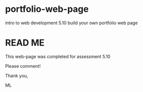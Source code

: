 # portfolio-web-page
intro to web development 5.10 build your own portfolio web page


READ ME
====================================

This web-page was completed for assessment 5.10

Please comment!

Thank you, 

ML
